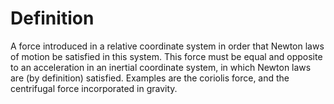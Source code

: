 # Definition

A force introduced in a relative coordinate system in order that Newton
laws of motion be satisfied in this system. This force must be equal and
opposite to an acceleration in an inertial coordinate system, in which
Newton laws are (by definition) satisfied. Examples are the coriolis
force, and the centrifugal force incorporated in gravity.
